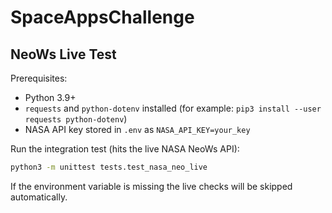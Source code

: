 # SpaceAppsChallenge

## NeoWs Live Test

Prerequisites:
- Python 3.9+
- `requests` and `python-dotenv` installed (for example: `pip3 install --user requests python-dotenv`)
- NASA API key stored in `.env` as `NASA_API_KEY=your_key`

Run the integration test (hits the live NASA NeoWs API):

```bash
python3 -m unittest tests.test_nasa_neo_live
```

If the environment variable is missing the live checks will be skipped automatically.
